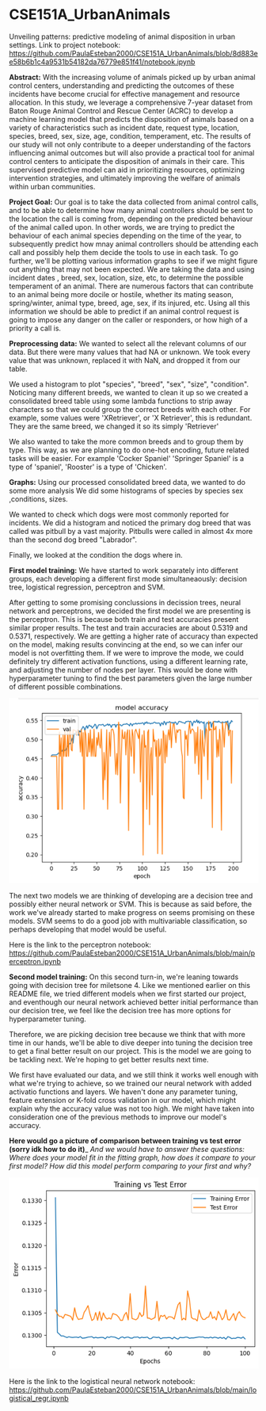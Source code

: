 # CSE151A_UrbanAnimals
Unveiling patterns: predictive modeling of animal disposition in urban settings.
Link to project notebook: https://github.com/PaulaEsteban2000/CSE151A_UrbanAnimals/blob/8d883ee58b6b1c4a9531b54182da76779e851f41/notebook.ipynb


__Abstract:__
With the increasing volume of animals picked up by urban animal control centers, understanding and predicting the outcomes of these incidents have become crucial for effective management and resource allocation. In this study, we leverage a comprehensive 7-year dataset from Baton Rouge Animal Control and Rescue Center (ACRC) to develop a machine learning model that predicts the disposition of animals based on a variety of characteristics such as incident date, request type, location, species, breed, sex, size, age, condition, temperament, etc. The results of our study will not only contribute to a deeper understanding of the factors influencing animal outcomes but will also provide a practical tool for animal control centers to anticipate the disposition of animals in their care. This supervised predictive model can aid in prioritizing resources, optimizing intervention strategies, and ultimately improving the welfare of animals within urban communities.


__Project Goal:__
Our goal is to take the data collected from animal control calls, and to be able to determine how many animal controllers should be sent to the location the call is coming from, depending on the predicted behaviour of the animal called upon. In other words, we are trying to predict the behaviour of each animal species depending on the time of the year, to subsequently predict how mnay animal controllers should be attending each call and possibly help them decide the tools to use in each task. 
To go further,  we'll be plotting various information graphs to see if we might figure out anything that may not been expected. We are taking the data and using incident dates , breed, sex, location, size, etc, to determine the possible temperament of an animal. There are numerous factors that can contribute to an animal being more docile or hostile, whether its mating season, spring/winter, animal type, breed, age, sex, if its injured, etc. Using all this information we should be able to predict if an animal control request is going to impose any danger on the caller or responders, or how high of a priority a call is.


__Preprocessing data:__
We wanted to select all the relevant columns of our data. But there were many values that had NA or unknown.
We took every value that was unknown, replaced it with NaN, and dropped it from our table.

We used a histogram to plot "species", "breed", "sex", "size", "condition".
Noticing many different breeds, we wanted to clean it up so we created a consolidated breed table using some lambda functions to strip away characters so that we could group the correct breeds with each other.
For example, some values were 'XRetriever', or 'X Retriever', this is redundant. They are the same breed, we changed it so its simply 'Retriever'

We also wanted to take the more common breeds and to group them by type. This way, as we are planning to do one-hot encoding, future related tasks will be easier.
For example 'Cocker Spaniel' 'Springer Spaniel' is a type of 'spaniel', 'Rooster' is a type of 'Chicken'. 


__Graphs:__
Using our processed consolidated breed data, we wanted to do some more analysis
We did some histograms of species by species sex ,conditions, sizes.

We wanted to check which dogs were most commonly reported for incidents. We did a histogram and noticed the primary dog breed that was called was pitbull by a vast majority. Pitbulls were called in almost 4x more than the second dog breed "Labrador".

Finally, we looked at the condition the dogs where in.


__First model training:__
We have started to work separately into different groups, each developing a different first mode simultaneaously: decision tree, logistical regression, perceptron and SVM.

After getting to some promising conclussions in decission trees, neural network and perceptrons, we decided the first model we are presenting is the perceptron. This is because both train and test accuracies present similar proper results. The test and train accuracies are about 0.5319 and 0.5371, respectively. We are getting a higher rate of accuracy than expected on the model, making results convincing at the end, so we can infer our model is not overfitting them. If we were to improve the mode, we could definitely try different activation functions, using a different learning rate, and adjusting the number of nodes per layer. This would be done with hyperparameter tuning to find the best parameters given the large number of different possible combinations.

![perceptron](graph_perceptron.png)

The next two models we are thinking of developing are a decision tree and possibly either neural network or SVM. This is because as said before, the work we've already started to make progress on seems promising on these models. SVM seems to do a good job with multivariable classification, so perhaps developing that model would be useful.

Here is the link to the perceptron notebook: https://github.com/PaulaEsteban2000/CSE151A_UrbanAnimals/blob/main/perceptron.ipynb


__Second model training:__
On this second turn-in, we're leaning towards going with decision tree for miletsone 4. Like we mentioned earlier on this README file, we tried different models when we first started our project, and eventhough our neural network achieved better initial performance than our decision tree, we feel like the decision tree has more options for hyperparameter tuning.

Therefore, we are picking decision tree because we think that with more time in our hands, we'll be able to dive deeper into tuning the decision tree to get a final better result on our project. This is the model we are going to be tackling next. We're hoping to get better results next time.

We first have evaluated our data, and we still think it works well enough with what we're trying to achieve, so we trained our neural network with added activatio functions and layers.
We haven't done any parameter tuning, feature extension or K-fold cross validation in our model, which might explain why the accuracy value was not too high. We might have taken into consideration one of the previous methods to improve our model's accuracy.

__Here would go a picture of comparison between training vs test error (sorry idk how to do it)___
_And we would have to answer these questions: 
Where does your model fit in the fitting graph, how does it compare to your first model?
How did this model perform comparing to your first and why?_

![NN](https://github.com/PaulaEsteban2000/CSE151A_UrbanAnimals/blob/main/nn.png)

Here is the link to the logistical neural network notebook: https://github.com/PaulaEsteban2000/CSE151A_UrbanAnimals/blob/main/logistical_regr.ipynb
